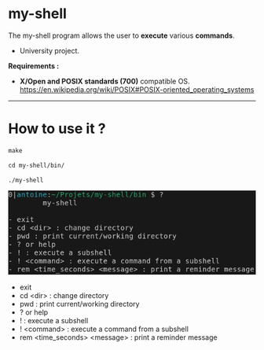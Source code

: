 # my-shell

The my-shell program allows the user to __execute__ various __commands__.

- University project.

__Requirements :__  
- __X/Open and POSIX standards (700)__ compatible OS.  
https://en.wikipedia.org/wiki/POSIX#POSIX-oriented_operating_systems
______________________________________

# How to use it ?

```
make
```

```
cd my-shell/bin/
```

```
./my-shell
```

![my-shell-help](/img/my-shell-help.png)

- exit
- cd \<dir> : change directory
- pwd : print current/working directory
- ? or help
- ! : execute a subshell
- ! \<command> : execute a command from a subshell
- rem \<time_seconds> \<message> : print a reminder message